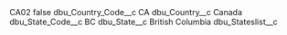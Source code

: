 <?xml version="1.0" encoding="UTF-8"?>
<CustomMetadata xmlns="http://soap.sforce.com/2006/04/metadata" xmlns:xsi="http://www.w3.org/2001/XMLSchema-instance" xmlns:xsd="http://www.w3.org/2001/XMLSchema">
    <label>CA02</label>
    <protected>false</protected>
    <values>
        <field>dbu_Country_Code__c</field>
        <value xsi:type="xsd:string">CA</value>
    </values>
    <values>
        <field>dbu_Country__c</field>
        <value xsi:type="xsd:string">Canada</value>
    </values>
    <values>
        <field>dbu_State_Code__c</field>
        <value xsi:type="xsd:string">BC</value>
    </values>
    <values>
        <field>dbu_State__c</field>
        <value xsi:type="xsd:string">British Columbia</value>
    </values>
    <values>
        <field>dbu_Stateslist__c</field>
        <value xsi:nil="true"/>
    </values>
</CustomMetadata>
